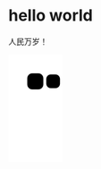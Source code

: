 # hello world
人民万岁！



![](https://raw.githubusercontent.com/AgoniGy/AgoniGy/main/assets/github-contribution-grid-snake.svg)
